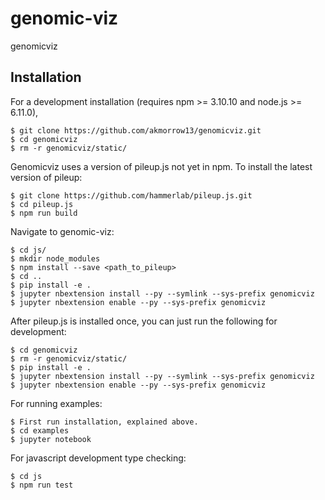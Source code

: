 genomic-viz
===============================

genomicviz

Installation
------------

<!-- To install use pip:

    $ pip install genomicviz
    $ jupyter nbextension enable --py --sys-prefix genomicviz -->


For a development installation (requires npm >= 3.10.10 and node.js >= 6.11.0),

    $ git clone https://github.com/akmorrow13/genomicviz.git
    $ cd genomicviz
    $ rm -r genomicviz/static/

Genomicviz uses a version of pileup.js not yet in npm. To install the latest version of pileup:

    $ git clone https://github.com/hammerlab/pileup.js.git
    $ cd pileup.js
    $ npm run build

Navigate to genomic-viz:

    $ cd js/
    $ mkdir node_modules
    $ npm install --save <path_to_pileup>
    $ cd ..
    $ pip install -e .
    $ jupyter nbextension install --py --symlink --sys-prefix genomicviz
    $ jupyter nbextension enable --py --sys-prefix genomicviz


After pileup.js is installed once, you can just run the following for development:

    $ cd genomicviz
    $ rm -r genomicviz/static/
    $ pip install -e .
    $ jupyter nbextension install --py --symlink --sys-prefix genomicviz
    $ jupyter nbextension enable --py --sys-prefix genomicviz

For running examples:

    $ First run installation, explained above.
    $ cd examples
    $ jupyter notebook


For javascript development type checking:

    $ cd js
    $ npm run test
